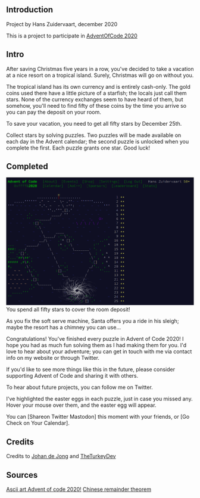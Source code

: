 ## Introduction
Project by Hans Zuidervaart, december 2020

This is a project to participate in [AdventOfCode 2020](https://adventofcode.com/2020)

## Intro
After saving Christmas five years in a row, 
you've decided to take a vacation at a nice resort on a tropical island. 
Surely, Christmas will go on without you.

The tropical island has its own currency and is entirely cash-only. 
The gold coins used there have a little picture of a starfish; the locals just call them stars. 
None of the currency exchanges seem to have heard of them, but somehow, 
you'll need to find fifty of these coins by the time you arrive so you can pay the deposit on your room.

To save your vacation, you need to get all fifty stars by December 25th.

Collect stars by solving puzzles. 
Two puzzles will be made available on each day in the Advent calendar; 
the second puzzle is unlocked when you complete the first. Each puzzle grants one star. Good luck!

## Completed
![end-result](src/main/resources/endresult.png)
You spend all fifty stars to cover the room deposit!

As you fix the soft serve machine, Santa offers you a ride in his sleigh; maybe the resort has a chimney you can use...

Congratulations! You've finished every puzzle in Advent of Code 2020! I hope you had as much fun solving them as I had making them for you. I'd love to hear about your adventure; you can get in touch with me via contact info on my website or through Twitter.

If you'd like to see more things like this in the future, please consider supporting Advent of Code and sharing it with others.

To hear about future projects, you can follow me on Twitter.

I've highlighted the easter eggs in each puzzle, just in case you missed any. Hover your mouse over them, and the easter egg will appear.

You can [Shareon Twitter Mastodon] this moment with your friends, or [Go Check on Your Calendar]. 

## Credits
Credits to [Johan de Jong](https://github.com/johandj123) and [TheTurkeyDev](https://github.com/TheTurkeyDev/Advent-of-Code-2020)

## Sources
[Ascii art Advent of code 2020!](http://patorjk.com/software/taag/#p=display&f=Epic&t=Advent%20of%20code%202020!)
[Chinese remainder theorem](https://math.stackexchange.com/questions/3088578/find-the-smallest-natural-number-using-chinese-remainder-theorem)
